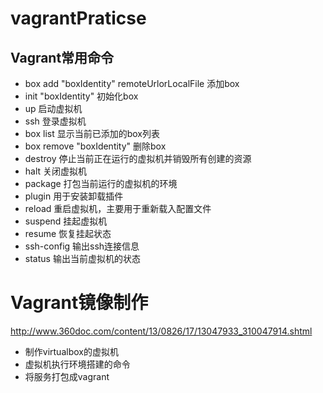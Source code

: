 # vagrantPraticse

## Vagrant常用命令
* box add "boxIdentity" remoteUrlorLocalFile 添加box
* init "boxIdentity" 初始化box
* up 启动虚拟机
* ssh 登录虚拟机
* box list 显示当前已添加的box列表
* box remove "boxIdentity" 删除box
* destroy 停止当前正在运行的虚拟机并销毁所有创建的资源
* halt 关闭虚拟机
* package 打包当前运行的虚拟机的环境
* plugin 用于安装卸载插件
* reload 重启虚拟机，主要用于重新载入配置文件
* suspend 挂起虚拟机
* resume 恢复挂起状态
* ssh-config 输出ssh连接信息
* status 输出当前虚拟机的状态

# Vagrant镜像制作
http://www.360doc.com/content/13/0826/17/13047933_310047914.shtml
* 制作virtualbox的虚拟机
* 虚拟机执行环境搭建的命令
* 将服务打包成vagrant